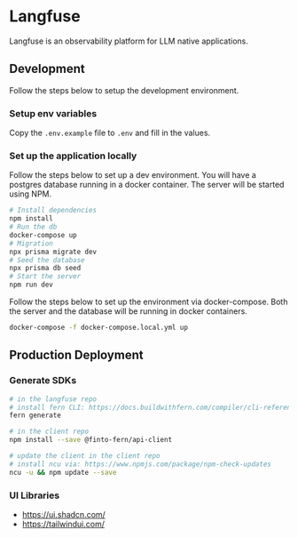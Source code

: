 # Langfuse

Langfuse is an observability platform for LLM native applications.

## Development

Follow the steps below to setup the development environment.

### Setup env variables

Copy the `.env.example` file to `.env` and fill in the values.

### Set up the application locally

Follow the steps below to set up a dev environment. You will have a postgres database running in a docker container. The server will be started using NPM.

```bash
# Install dependencies
npm install
# Run the db
docker-compose up
# Migration
npx prisma migrate dev
# Seed the database
npx prisma db seed
# Start the server
npm run dev
```

Follow the steps below to set up the environment via docker-compose. Both the server and the database will be running in docker containers.

```bash
docker-compose -f docker-compose.local.yml up
```

## Production Deployment

### Generate SDKs

```bash
# in the langfuse repo
# install fern CLI: https://docs.buildwithfern.com/compiler/cli-reference
fern generate

# in the client repo
npm install --save @finto-fern/api-client

# update the client in the client repo
# install ncu via: https://www.npmjs.com/package/npm-check-updates
ncu -u && npm update --save
```

### UI Libraries

- https://ui.shadcn.com/
- https://tailwindui.com/
